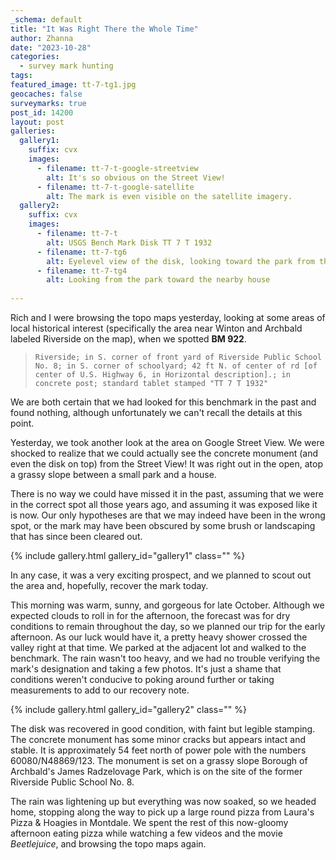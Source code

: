 ```yaml
---
_schema: default
title: "It Was Right There the Whole Time"
author: Zhanna
date: "2023-10-28"
categories: 
  - survey mark hunting
tags:
featured_image: tt-7-tg1.jpg
geocaches: false
surveymarks: true
post_id: 14200
layout: post
galleries:
  gallery1:
    suffix: cvx
    images:
      - filename: tt-7-t-google-streetview
        alt: It's so obvious on the Street View!
      - filename: tt-7-t-google-satellite
        alt: The mark is even visible on the satellite imagery.
  gallery2:
    suffix: cvx
    images:
      - filename: tt-7-t
        alt: USGS Bench Mark Disk TT 7 T 1932
      - filename: tt-7-tg6
        alt: Eyelevel view of the disk, looking toward the park from the road 
      - filename: tt-7-tg4
        alt: Looking from the park toward the nearby house                     
    
---
```


Rich and I were browsing the topo maps yesterday, looking at some areas of local historical interest (specifically the area near Winton and Archbald labeled Riverside on the map), when we spotted **BM 922**. 

> ```Riverside; in S. corner of front yard of Riverside Public School No. 8; in S. corner of schoolyard; 42 ft N. of center of rd [of center of U.S. Highway 6, in Horizontal description].; in concrete post; standard tablet stamped "TT 7 T 1932"```

We are both certain that we had looked for this benchmark in the past and found nothing, although unfortunately we can't recall the details at this point. 

Yesterday, we took another look at the area on Google Street View. We were shocked to realize that we could actually see the concrete monument (and even the disk on top) from the Street View! It was right out in the open, atop a grassy slope between a small park and a house. 

There is no way we could have missed it in the past, assuming that we were in the correct spot all those years ago, and assuming it was exposed like it is now. Our only hypotheses are that we may indeed have been in the wrong spot, or the mark may have been obscured by some brush or landscaping that has since been cleared out. 

{% include gallery.html gallery_id="gallery1" class="" %}

In any case, it was a very exciting prospect, and we planned to scout out the area and, hopefully, recover the mark today.

This morning was warm, sunny, and gorgeous for late October. Although we expected clouds to roll in for the afternoon, the forecast was for dry conditions to remain throughout the day, so we planned our trip for the early afternoon. As our luck would have it, a pretty heavy shower crossed the valley right at that time. We parked at the adjacent lot and walked to the benchmark. The rain wasn't too heavy, and we had no trouble verifying the mark's designation and taking a few photos. It's just a shame that conditions weren't conducive to poking around further or taking measurements to add to our recovery note.

{% include gallery.html gallery_id="gallery2" class="" %}

The disk was recovered in good condition, with faint but legible stamping. The concrete monument has some minor cracks but appears intact and stable. It is approximately 54 feet north of power pole with the numbers 60080/N48869/123. The monument is set on a grassy slope Borough of Archbald's James Radzelovage Park, which is on the site of the former Riverside Public School No. 8.

The rain was lightening up but everything was now soaked, so we headed home, stopping along the way to pick up a large round pizza from Laura's Pizza & Hoagies in Montdale. We spent the rest of this now-gloomy afternoon eating pizza while watching a few videos and the movie _Beetlejuice_, and browsing the topo maps again.